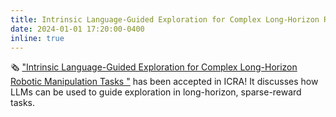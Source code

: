 ```yaml
---
title: Intrinsic Language-Guided Exploration for Complex Long-Horizon Robotic Manipulation Tasks at ICRA
date: 2024-01-01 17:20:00-0400
inline: true
---
```


:newspaper_roll: ["Intrinsic Language-Guided Exploration for Complex Long-Horizon Robotic Manipulation Tasks
"](https://arxiv.org/abs/2309.16347) has been accepted in ICRA! It discusses how LLMs can be used to guide exploration in long-horizon, sparse-reward tasks.
